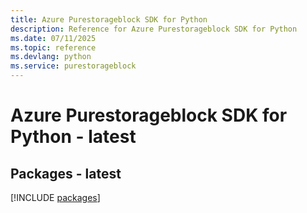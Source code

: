 ```yaml
---
title: Azure Purestorageblock SDK for Python
description: Reference for Azure Purestorageblock SDK for Python
ms.date: 07/11/2025
ms.topic: reference
ms.devlang: python
ms.service: purestorageblock
---
```

# Azure Purestorageblock SDK for Python - latest
## Packages - latest
[!INCLUDE [packages](purestorageblock-index.md)]